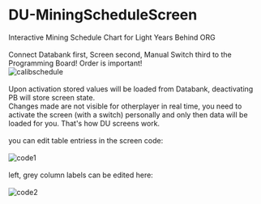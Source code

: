 # DU-MiningScheduleScreen
Interactive Mining Schedule Chart for Light Years Behind ORG</br></br>
Connect Databank first, Screen second, Manual Switch third to the Programming Board! Order is important!</br>
![calibschedule](https://user-images.githubusercontent.com/61538051/211268064-de138095-5b35-4c38-aab8-154e9b6d2acb.png)</br></br>
Upon activation stored values will be loaded from Databank, deactivating PB will store screen state.<br>
Changes made are not visible for otherplayer in real time, you need to activate the screen (with a switch) personally and only then data will be loaded for you. That's how DU screens work.</br></br>
you can edit table entriess in the screen code:</br></br>
![code1](https://user-images.githubusercontent.com/61538051/211271927-67f749cc-f01f-4c40-b5ae-09d4278b357a.png)
</br></br>
left, grey column labels can be edited here:</br></br>
![code2](https://user-images.githubusercontent.com/61538051/211272062-d92df710-ebba-4b07-9915-d730684a671c.png)
